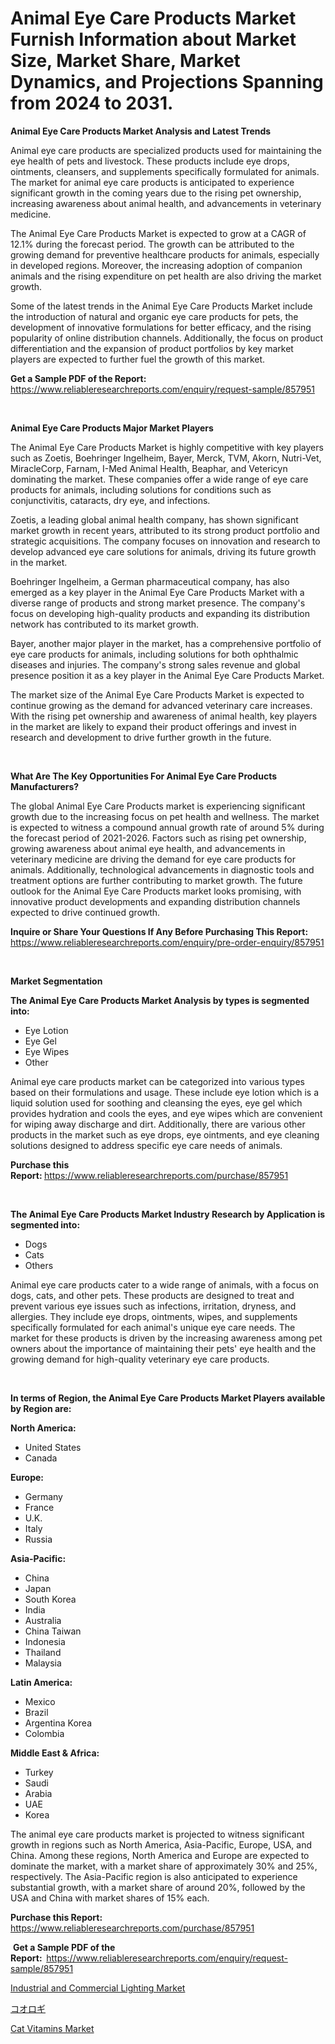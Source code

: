 <p><h1>Animal Eye Care Products Market Furnish Information about Market Size, Market Share, Market Dynamics, and Projections Spanning from 2024 to 2031.</h1></p><p><strong>Animal Eye Care Products Market Analysis and Latest Trends</strong></p>
<p><p>Animal eye care products are specialized products used for maintaining the eye health of pets and livestock. These products include eye drops, ointments, cleansers, and supplements specifically formulated for animals. The market for animal eye care products is anticipated to experience significant growth in the coming years due to the rising pet ownership, increasing awareness about animal health, and advancements in veterinary medicine.</p><p>The Animal Eye Care Products Market is expected to grow at a CAGR of 12.1% during the forecast period. The growth can be attributed to the growing demand for preventive healthcare products for animals, especially in developed regions. Moreover, the increasing adoption of companion animals and the rising expenditure on pet health are also driving the market growth.</p><p>Some of the latest trends in the Animal Eye Care Products Market include the introduction of natural and organic eye care products for pets, the development of innovative formulations for better efficacy, and the rising popularity of online distribution channels. Additionally, the focus on product differentiation and the expansion of product portfolios by key market players are expected to further fuel the growth of this market.</p></p>
<p><strong>Get a Sample PDF of the Report:&nbsp;</strong> <a href="https://www.reliableresearchreports.com/enquiry/request-sample/857951">https://www.reliableresearchreports.com/enquiry/request-sample/857951</a></p>
<p>&nbsp;</p>
<p><strong>Animal Eye Care Products Major Market Players</strong></p>
<p><p>The Animal Eye Care Products Market is highly competitive with key players such as Zoetis, Boehringer Ingelheim, Bayer, Merck, TVM, Akorn, Nutri-Vet, MiracleCorp, Farnam, I-Med Animal Health, Beaphar, and Vetericyn dominating the market. These companies offer a wide range of eye care products for animals, including solutions for conditions such as conjunctivitis, cataracts, dry eye, and infections.</p><p>Zoetis, a leading global animal health company, has shown significant market growth in recent years, attributed to its strong product portfolio and strategic acquisitions. The company focuses on innovation and research to develop advanced eye care solutions for animals, driving its future growth in the market.</p><p>Boehringer Ingelheim, a German pharmaceutical company, has also emerged as a key player in the Animal Eye Care Products Market with a diverse range of products and strong market presence. The company's focus on developing high-quality products and expanding its distribution network has contributed to its market growth.</p><p>Bayer, another major player in the market, has a comprehensive portfolio of eye care products for animals, including solutions for both ophthalmic diseases and injuries. The company's strong sales revenue and global presence position it as a key player in the Animal Eye Care Products Market.</p><p>The market size of the Animal Eye Care Products Market is expected to continue growing as the demand for advanced veterinary care increases. With the rising pet ownership and awareness of animal health, key players in the market are likely to expand their product offerings and invest in research and development to drive further growth in the future.</p></p>
<p>&nbsp;</p>
<p><strong>What Are The Key Opportunities For Animal Eye Care Products Manufacturers?</strong></p>
<p><p>The global Animal Eye Care Products market is experiencing significant growth due to the increasing focus on pet health and wellness. The market is expected to witness a compound annual growth rate of around 5% during the forecast period of 2021-2026. Factors such as rising pet ownership, growing awareness about animal eye health, and advancements in veterinary medicine are driving the demand for eye care products for animals. Additionally, technological advancements in diagnostic tools and treatment options are further contributing to market growth. The future outlook for the Animal Eye Care Products market looks promising, with innovative product developments and expanding distribution channels expected to drive continued growth.</p></p>
<p><strong>Inquire or Share Your Questions If Any Before Purchasing This Report:</strong> <a href="https://www.reliableresearchreports.com/enquiry/pre-order-enquiry/857951">https://www.reliableresearchreports.com/enquiry/pre-order-enquiry/857951</a></p>
<p>&nbsp;</p>
<p><strong>Market Segmentation</strong></p>
<p><strong>The Animal Eye Care Products Market Analysis by types is segmented into:</strong></p>
<p><ul><li>Eye Lotion</li><li>Eye Gel</li><li>Eye Wipes</li><li>Other</li></ul></p>
<p><p>Animal eye care products market can be categorized into various types based on their formulations and usage. These include eye lotion which is a liquid solution used for soothing and cleansing the eyes, eye gel which provides hydration and cools the eyes, and eye wipes which are convenient for wiping away discharge and dirt. Additionally, there are various other products in the market such as eye drops, eye ointments, and eye cleaning solutions designed to address specific eye care needs of animals.</p></p>
<p><strong>Purchase this Report:&nbsp;</strong><a href="https://www.reliableresearchreports.com/purchase/857951">https://www.reliableresearchreports.com/purchase/857951</a></p>
<p>&nbsp;</p>
<p><strong>The Animal Eye Care Products Market Industry Research by Application is segmented into:</strong></p>
<p><ul><li>Dogs</li><li>Cats</li><li>Others</li></ul></p>
<p><p>Animal eye care products cater to a wide range of animals, with a focus on dogs, cats, and other pets. These products are designed to treat and prevent various eye issues such as infections, irritation, dryness, and allergies. They include eye drops, ointments, wipes, and supplements specifically formulated for each animal's unique eye care needs. The market for these products is driven by the increasing awareness among pet owners about the importance of maintaining their pets' eye health and the growing demand for high-quality veterinary eye care products.</p></p>
<p>&nbsp;</p>
<p><strong>In terms of Region, the Animal Eye Care Products Market Players available by Region are:</strong></p>
<p>
    <p> <strong> North America: </strong>
        <ul>
            <li>United States</li>
            <li>Canada</li>
        </ul>
        </p> 
    <p> <strong> Europe: </strong>
        <ul>
            <li>Germany</li>
            <li>France</li>
            <li>U.K.</li>
            <li>Italy</li>
            <li>Russia</li>
        </ul>
        </p> 
    <p> <strong> Asia-Pacific: </strong>
        <ul>
            <li>China</li>
            <li>Japan</li>
            <li>South Korea</li>
            <li>India</li>
            <li>Australia</li>
            <li>China Taiwan</li>
            <li>Indonesia</li>
            <li>Thailand</li>
            <li>Malaysia</li>
        </ul>
        </p> 
    <p> <strong> Latin America: </strong>
        <ul>
            <li>Mexico</li>
            <li>Brazil</li>
            <li>Argentina Korea</li>
            <li>Colombia</li>
        </ul>
        </p> 
    <p> <strong> Middle East & Africa: </strong>
        <ul>
            <li>Turkey</li>
            <li>Saudi</li>
            <li>Arabia</li>
            <li>UAE</li>
            <li>Korea</li>
        </ul>
    </p>
    </p>
<p><p>The animal eye care products market is projected to witness significant growth in regions such as North America, Asia-Pacific, Europe, USA, and China. Among these regions, North America and Europe are expected to dominate the market, with a market share of approximately 30% and 25%, respectively. The Asia-Pacific region is also anticipated to experience substantial growth, with a market share of around 20%, followed by the USA and China with market shares of 15% each.</p></p>
<p><strong>Purchase this Report: </strong><a href="https://www.reliableresearchreports.com/purchase/857951">https://www.reliableresearchreports.com/purchase/857951</a></p>
<p>&nbsp;<strong>Get a Sample PDF of the Report:&nbsp;&nbsp;</strong><a href="https://www.reliableresearchreports.com/enquiry/request-sample/857951">https://www.reliableresearchreports.com/enquiry/request-sample/857951</a></p>
<p><strong></strong></p>
<p><p><a href="https://github.com/singletonthaxterkelliehr2df/Market-Research-Report-List-1/blob/main/industrial-and-commercial-lighting-market.md">Industrial and Commercial Lighting Market</a></p><p><a href="https://medium.com/@kelscdowell78456/2024%E5%B9%B4%E3%81%8B%E3%82%892031%E5%B9%B4%E3%81%BE%E3%81%A7%E3%81%AE%E6%9C%9F%E9%96%93%E3%81%AB%E4%BA%88%E6%B8%AC%E3%81%95%E3%82%8C%E3%82%8B%E3%82%B3%E3%82%AA%E3%83%AD%E3%82%AE%E5%B8%82%E5%A0%B4%E5%88%86%E6%9E%90%E3%81%A8%E3%82%B5%E3%82%A4%E3%82%BA%E4%BA%88%E6%B8%AC-162e5a578d4d">コオロギ</a></p><p><a href="https://github.com/kufem1/Market-Research-Report-List-1/blob/main/cat-vitamins-market.md">Cat Vitamins Market</a></p></p>